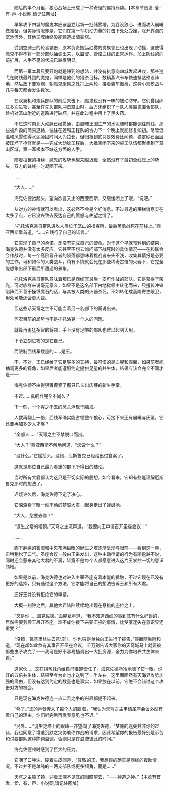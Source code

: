 　　随后的半个月里，狼心战场上形成了一种奇怪的僵持局势。【本章节首发-爱-有-声-小说网,请记住网址】

　　早早攻下四城的魔鬼本应该竖立起新一批储雾塔，为吞没狼心、进而攻入晨曦做准备。但实际情况却是，它们在第一军机动力量的打击下处处受挫，除开靠海的沉池湾外，其他三城始终没能建造出储雾塔。

　　受到空骑士的轮番袭击，原本负责搬运红雾的贵族领民也出现了动摇，这使得魔鬼不得不将一部分部队抽调出来，以监督、管控血线的正常运作。加上防线的向前扩展，人手不足的状况已越发明显。

　　而第一军本着只要开炮就是赚到的想法，并没有执意向四城发起进攻，那些巡弋在防线最外围的魔鬼，同样是他们的猎杀目标。数辆蒸汽卡车快速抵达预设阵地，然后放下要塞炮，朝魔鬼聚集之处打上两轮，接着装车撤离，这种小规模战斗几乎每天都会发生数次。

　　在双翼机和炮兵部队的前后夹击下，魔鬼也没有一味的被动防守。它们曾组织过多次进攻，甚至在先头部队冲击笼山时，后方还组织了一队人类魔鬼混合部队，趁机对笼山附近的道路进行破坏，并在此过程中用上了黑火药。

　　不过这时南北大动脉已经贯通，由晨曦王国生产的水泥随时都能调往前线，那些被炸毁的简易道路，往往在莲和工程队的协力下一个晚上就能修复如初。尽管低温和风雪使得水泥凝固时间大为拉长，但归根到底只是效费比问题，稳定砂石面层被压坏了抢修就是——完成大动脉工程后，大批空闲下来的施工队伍都聚集到了笼山区域，第一军根本不缺这方面的人手。

　　随着拉锯的持续，魔鬼的攻势也越来越迟缓，全然没有了最初全线压上的势头，双方的锋线一时凝固下来。

　　……

　　“大人……”

　　海克佐德抬起头，望向欲言又止的西亚西斯，又缓缓闭上了眼，“说吧。”

　　从对方的神情就可以看出，这必然不会是个好消息。不过最近的糟糕消息实在太多了点，它已没兴致去表达自己的愤怒与失望之情了。

　　“托托洛克亲自带队进攻人类位于笼山的指挥所，最后英勇战死在前线上。”西亚西斯垂首道，“……它践行了自己的诺言。”

　　它实现了自己的承诺，却没有完成自己的使命。对于这个早就预料到的结果，海克佐德并没有太多反应。它甚至不想去询问部下战死时的具体情况——在和联合会作战时，每一个高阶晋升者的陨落都意味着挑战者来头不浅，收集其情报是必要的工作。可和如今的人类战斗，稍有不慎就会死在那些稀奇古怪的火器下，它完全能想象出部下最后所遭遇的景象。

　　托托洛克亲自带队意味着那已是西线军最后一支可作战的部队。它是获得了荣光，可对族群来说毫无意义，如果不是这名部下由地狱领主转化而来，只擅长冲锋陷阵而不善于操纵魔石的话，与其被人类的火器杀死，不如转化成高阶寄生眼卫，用处可能还会更大些。

　　但这些话天穹之主不可能当着另一名部下的面说出来。

　　何况目前的局势也不是托托洛克一个人的问题。

　　就算再勇猛多智的将领，手下没有足够的部队也难以起到大用。

　　下令立刻进攻的是它自己。

　　而限制西线军数量的……是王。

　　不，不对，王已经给了它足够多的支持，最可恨的是血腥和假面，如果前者能抽调更多的犄角，如果后者能遵照约定提供足量的共生体，结果应该会完全不同才是——

　　海克佐德不由得狠狠攥紧了那只已长出肉芽的新生手掌。

　　不过……真的会完全不同么？

　　下一刻，一个挥之不去的念头浮现于脑海。

　　人数再翻上一倍，西线军确实能占领整个狼心，可接下来还有晨曦与灰堡，它还要再加多少人才够？

　　“全部人……”天穹之主不禁脱口而出。

　　“大人？”西亚西斯不解地问道，“您说什么？”

　　“没什么。”它摇摇头。没错，厄斯鲁克已经给出过答案了。

　　这就是那位自己最为看重的部下所得出的结论。

　　当时所有大君都认为这只是不切实际的臆想，如今看来，它却有些能理解厄斯鲁克那时的想法了。

　　迟疑许久后，海克佐德下定了决心。

　　它深深看了眼一动不动的梦魇大君，起身走出了蜉蝣池。

　　“大人，您要去哪？”

　　“诞生之塔的塔顶。”天穹之主沉声道，“我要向王申请召开圣座会议！”

　　……

　　脚下翻腾的雾海和中央布满巨眼的诞生之塔逐渐呈现与眼前——看到这一幕，它稍稍松了口气。圣座会议一般由王来发出，这种主动申请的行为有所逾越不说，同时还会惹来其他大君的不满，毕竟不是每个人都愿意进入这片王掌控一切的意识领域。

　　如果是以前，海克佐德也对进入主宰圣座有着本能的抵触，不过它现在已没有更好的选择，只有通过这个方法，它才能将自己的想法告诉王和所有大君。

　　还好王并没有拒绝它的申请。

　　大概一刻钟之后，其他大君陆陆续续地出现在悬挑的座位之上。

　　“又是你……海克佐德。”血腥瓮声道，“我不知道西线的事到底有什么好谈的，居然需要劳烦王展开圣座。难不成你接下来要汇报的事情，比梦魇迷失在意识界还重要？”

　　“没错，瓦基里丝失去意识时，你也只是单独向王进行了报告，”假面随后附和道，“现在却如此煞有其事召开圣座会议，千万别告诉大家你的天穹城马上就要被那些虫子攻克了——我可是好不容易抽调出一大批资源，全力为你培养共生体来着。”

　　这家伙……又在拐弯抹角给自己推卸责任了。海克佐德冷冷地瞟了它一眼，说好的五倍共生体，结果至今为止也才送到了一半左右。这里面固然有天海界攻势加强的缘由，但没有达到约定的数量也是事实，如果放在以前，它绝不会错过这个攻击对方的机会。

　　只是现在海克佐德连一点口舌之争的兴趣都提不起来。

　　“够了。”王的声音传入了每个人的脑海，“我认为天穹之主申请圣座会议必然有着自己的理由，你们听完后再发表意见也不迟。”

　　“另外……”诞生之塔上的眼珠一齐望向了海克佐德，“梦魇的迷失并非你的过错，我也同意了增遣沉默之灾协助你作战的请求，因此希望你的报告最好别是诉苦和讨要部队这种陈词滥调，否则只是在浪费彼此的时间。”

　　海克佐德顿时感到了巨大的压力。

　　它咽了口唾沫，硬着头皮回道，“尊敬的王，我想谈的确实是西线的援助情况，不过并不是单纯的一两支部队或更多犄角，而是……”

　　天穹之主顿了顿，迎着王深不见底的眼瞳望去，“——神造之神。”【本章节首发．爱．有．声．小说网,请记住网址】
